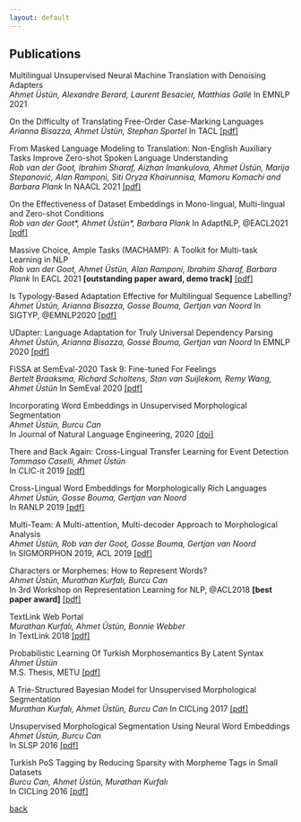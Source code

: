 ```yaml
---
layout: default
---
```


## Publications
Multilingual Unsupervised Neural Machine Translation with Denoising Adapters <br>
_Ahmet Üstün, Alexandre Berard, Laurent Besacier, Matthias Gallé_
In EMNLP 2021

On the Difficulty of Translating Free-Order Case-Marking Languages <br>
_Arianna Bisazza, Ahmet Üstün, Stephan Sportel_
In TACL [[pdf]](https://arxiv.org/abs/2107.06055)

From Masked Language Modeling to Translation: Non-English Auxiliary Tasks Improve Zero-shot Spoken Language Understanding <br>
_Rob van der Goot, Ibrahim Sharaf, Aizhan Imankulova, Ahmet Üstün, Marija Stepanović, Alan Ramponi, Siti Oryza Khairunnisa, Mamoru Komachi and Barbara Plank_
In NAACL 2021 [[pdf]](https://arxiv.org/abs/2105.07316)

On the Effectiveness of Dataset Embeddings in Mono-lingual, Multi-lingual and Zero-shot Conditions <br>
_Rob van der Goot*, Ahmet Üstün*, Barbara Plank_
In AdaptNLP, @EACL2021 [[pdf]](https://arxiv.org/pdf/2103.01273.pdf)

Massive Choice, Ample Tasks (MACHAMP): A Toolkit for Multi-task Learning in NLP <br>
_Rob van der Goot, Ahmet Üstün, Alan Ramponi, Ibrahim Sharaf, Barbara Plank_
In EACL 2021 **[outstanding paper award, demo track]** [[pdf]](https://arxiv.org/pdf/2005.14672.pdf)

Is Typology-Based Adaptation Effective for Multilingual Sequence Labelling? <br>
_Ahmet Üstün, Arianna Bisazza, Gosse Bouma, Gertjan van Noord_
In SIGTYP, @EMNLP2020 [[pdf]]() 

UDapter: Language Adaptation for Truly Universal Dependency Parsing <br>
_Ahmet Üstün, Arianna Bisazza, Gosse Bouma, Gertjan van Noord_
In EMNLP 2020 [[pdf]](https://arxiv.org/abs/2004.14327)

FiSSA at SemEval-2020 Task 9: Fine-tuned For Feelings <br>
_Bertelt Braaksma, Richard Scholtens, Stan van Suijlekom, Remy Wang, Ahmet Üstün_
In SemEval 2020 [[pdf]](https://arxiv.org/pdf/2007.12544.pdf)

Incorporating Word Embeddings in Unsupervised Morphological Segmentation <br>
_Ahmet Üstün, Burcu Can_ <br>
In Journal of Natural Language Engineering, 2020 [[doi]](http://dx.doi.org/10.1017/S1351324920000406)

There and Back Again: Cross-Lingual Transfer Learning for Event Detection <br>
_Tommaso Caselli, Ahmet Üstün_ <br> 
In CLIC-it 2019 [[pdf]](http://ceur-ws.org/Vol-2481/paper15.pdf)

Cross-Lingual Word Embeddings for Morphologically Rich Languages <br>
_Ahmet Üstün, Gosse Bouma, Gertjan van Noord_ <br>
In RANLP 2019 [[pdf]](https://www.aclweb.org/anthology/R19-1140/)

Multi-Team: A Multi-attention, Multi-decoder Approach to Morphological Analysis <br>
_Ahmet Üstün, Rob van der Goot, Gosse Bouma, Gertjan van Noord_ <br>
In SIGMORPHON 2019, ACL 2019 [[pdf]](https://www.aclweb.org/anthology/W19-4206/)

Characters or Morphemes: How to Represent Words? <br> 
_Ahmet Üstün, Murathan Kurfalı, Burcu Can_ <br>
In 3rd Workshop on Representation Learning for NLP, @ACL2018 **[best paper award]** [[pdf]](https://www.aclweb.org/anthology/R19-1140/)
   
TextLink Web Portal <br>
_Murathan Kurfalı, Ahmet Üstün, Bonnie Webber_ <br>
In TextLink 2018 [[pdf]](http://textlink.ii.metu.edu.tr/sites/default/files/textlink_proceedings.pdf#page=77)

Probabilistic Learning Of Turkish Morphosemantics By Latent Syntax <br>
_Ahmet Üstün_ <br>
M.S. Thesis, METU [[pdf]](http://etd.lib.metu.edu.tr/upload/12621487/index.pdf)

A Trie-Structured Bayesian Model for Unsupervised Morphological Segmentation <br>
_Murathan Kurfalı, Ahmet Üstün, Burcu Can_
In CICLing 2017 [[pdf]](https://arxiv.org/pdf/1704.07329.pdf)

Unsupervised Morphological Segmentation Using Neural Word Embeddings <br>
_Ahmet Üstün, Burcu Can_ <br>
In SLSP 2016 [[pdf]](https://drive.google.com/open?id=1d0aYABZMVEk7P3geNMRxfZ9WmcdZP8oq)
 

Turkish PoS Tagging by Reducing Sparsity with Morpheme Tags in Small Datasets <br>
_Burcu Can, Ahmet Üstün, Murathan Kurfalı_ <br>
In CICLing 2016 [[pdf]](https://arxiv.org/pdf/1703.03200.pdf)


[back](./)

